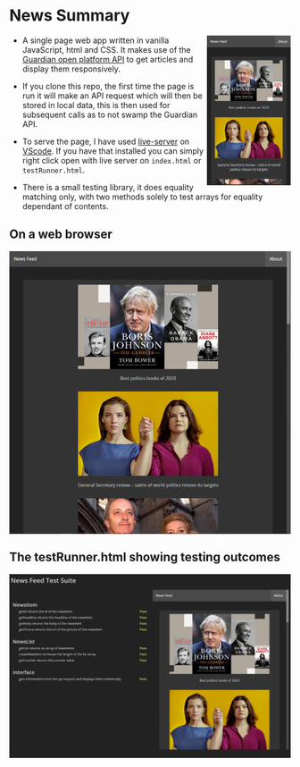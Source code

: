 # News Summary
<img align="right" width="150" src="./docs/news-feed-mobile.png">

- A single page web app written in vanilla JavaScript, html and CSS. It makes use of the [Guardian open platform API](https://open-platform.theguardian.com/documentation/) to get articles and display them responsively.

- If you clone this repo, the first time the page is run it will make an API request which will then be stored in local data, this is then used for subsequent calls as to not swamp the Guardian API.

- To serve the page, I have used [live-server](https://ritwickdey.github.io/vscode-live-server/) on [VScode](https://code.visualstudio.com/). If you have that installed you can simply right click open with live server on `index.html` or `testRunner.html`.

- There is a small testing library, it does equality matching only, with two methods solely to test arrays for equality dependant of contents. 

## On a web browser
<img align="center" width="700" src="./docs/news-feed-large.png">

## The testRunner.html showing testing outcomes
<img align="center" width="800" src="./docs/news-feed-testing.png">